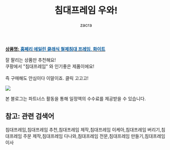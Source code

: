 ﻿---
layout: post
title:  "침대프레임 우와!"
author: zacra
categories: [ 아이템 ]
tags: [침대프레임,침대프레임 추천,침대프레임 제작,침대프레임 이케아,침대프레임 버리기,침대프레임 주문 제작,침대프레임 다나와,침대프레임 전문,침대프레임 만들기,침대프레임 이사]
image: https://static.coupangcdn.com/image/retail/images/2020/09/01/8/1/217ec896-de19-4ed0-a9d4-481d93f1ef80.jpg 
description: "쿠팡에서 침대프레임 관련 상품으로 가장 잘팔리는 제품 중 하나라는 사실!!."
rating: 4.5
---

<a href="https://link.coupang.com/re/AFFSDP?lptag=AF8407795&pageKey=2006516327&itemId=3413616634&vendorItemId=71484707764&traceid=V0-153-aea26adf65145089"><b>상품명: <font color='#01579B'>홈페리 에일린 클래식 철제침대 프레임, 화이트</font></b></a>

잘 팔리는 상품만 추천해요!<br/>
쿠팡에서 "침대프레임" 와 인기좋은 제품이에요!<br/><br/>
즉 구매해도 안심이다 이말이죠. 클릭 고고고! <br/>



<a href="https://link.coupang.com/re/AFFSDP?lptag=AF8407795&pageKey=2006516327&itemId=3413616634&vendorItemId=71484707764&traceid=V0-153-aea26adf65145089"><img src="https://thumbnail9.coupangcdn.com/thumbnails/remote/q89/image/retail/images/420866727756998-a5541f77-7df6-44fa-b7c1-5aa95d1fff3b.jpg"></a> 

본 블로그는 파트너스 활동을 통해 일정액의 수수료를 제공받을 수 있습니다.

## 참고: 관련 검색어    
침대프레임,침대프레임 추천,침대프레임 제작,침대프레임 이케아,침대프레임 버리기,침대프레임 주문 제작,침대프레임 다나와,침대프레임 전문,침대프레임 만들기,침대프레임 이사